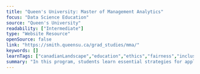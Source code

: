 ```yaml
---
title: "Queen's University: Master of Management Analytics"
focus: "Data Science Education"
source: "Queen's University"
readability: ["Intermediate"]
type: "Website Resource"
openSource: false
link: "https://smith.queensu.ca/grad_studies/mma/"
keywords: []
learnTags: ["canadianLandscape","education","ethics","fairness","inclusivePractice","machineLearning"]
summary: "In this program, students learn essential strategies for applying analytics to business needs, understanding not only how to use data effectively, but how to structure and manage complex projects and lead high-performance teams. "
---
```

